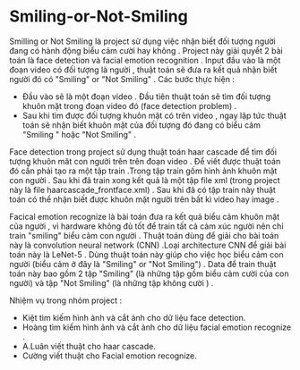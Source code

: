# Smiling-or-Not-Smiling


Smilling or Not Smiling là project sử dụng việc nhận biết đối tượng người đang có hành động biểu cảm cười hay không . Project này giải quyết 2 bài toán là face detection và facial emotion recognition . 
Input đầu vào là một đoạn video có đối tượng là người , thuật toán sẽ đưa ra kết quả nhận biết người đó có "Smiling" or "Not Smiling" .
Các bước thực hiện :
- Đầu vào sẽ là một đoạn video . Đầu tiên thuật toán sẽ tìm đối tượng khuôn mặt trong đoạn video đó (face detection problem) . 
- Sau khi tìm được đối tượng khuôn mặt có trên video , ngay lập tức thuật toán sẽ nhận biết khuôn mặt của đối tượng đó đang có biểu cảm "Smiling " hoặc "Not Smiling" .

Face detection trong project sử dụng thuật toán haar cascade để tìm đối tượng khuôn măt con người trên trên đoạn video . Để viết được thuật toán đó cần phải tạo ra một tập train .Trong tập train gốm hình ảnh khuôn mặt con người . Sau khi đã train xong kết quả là một tập file xml (trong project này là file haarcascade_frontface.xml) . Sau khi đã có tập train này thuật toán có thể nhận biết được khuôn mặt người trên bất kì video hay image .

Facical emotion recognize là bài toán đưa ra kết quả biểu cảm khuôn mặt của người , vì hardware không đủ tốt để train tất cả cảm xúc người nên chỉ train "smiling" biểu cảm con người . Thuật toán dùng để giải cho bài toán này là convolution neural network (CNN) .Loại architecture CNN để giải bài toán này là LeNet-5 . Dùng thuật toán này giúp cho việc học biểu cảm con người (biểu cảm ở đây là "Smiling" or "Not Smiling") . Data để train thuật toán này bao gồm 2 tập "Smiling" (là những tập gồm biểu cảm cười của con người) và tập "Not Smiling" (là những tập không cười ) .

Nhiệm vụ trong nhóm project :
- Kiệt tìm kiếm hình ảnh và cắt ảnh cho dữ liệu face detection.
- Hoàng tìm kiếm hình ảnh và cắt ảnh cho dữ liệu facial emotion recognize .
- A.Luân viết thuật cho haar cascade.
- Cường viết thuật cho Facial emotion recognize.
